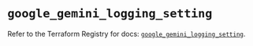 # `google_gemini_logging_setting`

Refer to the Terraform Registry for docs: [`google_gemini_logging_setting`](https://registry.terraform.io/providers/hashicorp/google-beta/6.49.3/docs/resources/google_gemini_logging_setting).
